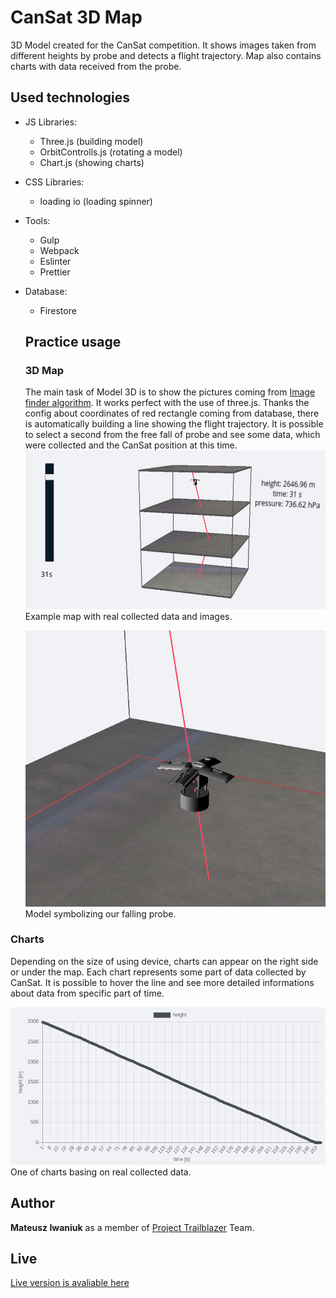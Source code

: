 # CanSat 3D Map

3D Model created for the CanSat competition. It shows images taken from different heights by probe and detects a flight trajectory. Map also contains charts with data received from the probe.

## Used technologies

- JS Libraries:
  - Three.js (building model)
  - OrbitControlls.js (rotating a model)
  - Chart.js (showing charts)
- CSS Libraries:
  - loading io (loading spinner)
- Tools:
  - Gulp
  - Webpack
  - Eslinter
  - Prettier
- Database:

  - Firestore

  ## Practice usage

  ### 3D Map

  The main task of Model 3D is to show the pictures coming from [Image finder algorithm](https://github.com/Iwaniukooo11/image-finder). It works perfect with the use of three.js. Thanks the config about coordinates of red rectangle coming from database, there is automatically building a line showing the flight trajectory. It is possible to select a second from the free fall of probe and see some data, which were collected and the CanSat position at this time.
  ![Example map with real collected data and images.](readme/model.png)
  Example map with real collected data and images.

  ![Model symbolizing our falling probe.](readme/probe.png)
  Model symbolizing our falling probe.

### Charts

Depending on the size of using device, charts can appear on the right side or under the map.
Each chart represents some part of data collected by CanSat. It is possible to hover the line and see more detailed informations about data from specific part of time.

![One of charts basing on real collected data](readme/chart.png)
One of charts basing on real collected data.

## Author

**Mateusz Iwaniuk** as a member of [Project Trailblazer](http://www.project-trailblazer.pl/) Team.

## Live

[Live version is avaliable here](https://iwaniukooo11.github.io/cansat_model3d/)
